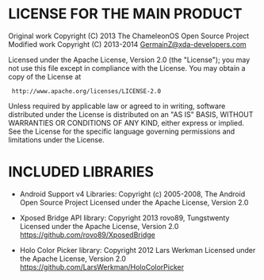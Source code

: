 LICENSE FOR THE MAIN PRODUCT
============================

Original work Copyright (C) 2013 The ChameleonOS Open Source Project
Modified work Copyright (C) 2013-2014 GermainZ@xda-developers.com

Licensed under the Apache License, Version 2.0 (the "License");
you may not use this file except in compliance with the License.
You may obtain a copy of the License at

     http://www.apache.org/licenses/LICENSE-2.0

Unless required by applicable law or agreed to in writing, software
distributed under the License is distributed on an "AS IS" BASIS,
WITHOUT WARRANTIES OR CONDITIONS OF ANY KIND, either express or implied.
See the License for the specific language governing permissions and
limitations under the License.


INCLUDED LIBRARIES
==================

* Android Support v4 Libraries:
Copyright (c) 2005-2008, The Android Open Source Project
Licensed under the Apache License, Version 2.0

* Xposed Bridge API library:
Copyright 2013 rovo89, Tungstwenty
Licensed under the Apache License, Version 2.0
https://github.com/rovo89/XposedBridge

* Holo Color Picker library:
Copyright 2012 Lars Werkman
Licensed under the Apache License, Version 2.0
https://github.com/LarsWerkman/HoloColorPicker
